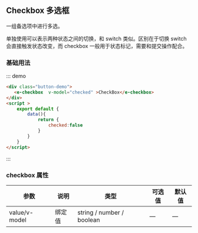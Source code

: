 ## Checkbox 多选框
一组备选项中进行多选。

单独使用可以表示两种状态之间的切换，和 switch 类似。区别在于切换 switch 会直接触发状态改变，而 checkbox 一般用于状态标记，需要和提交操作配合。
### 基础用法

::: demo 
```html
<div class="button-demo">
   <e-checkbox  v-model="checked" >CheckBox</e-checkbox>
</div>
<script >
    export default {
        data(){
            return {
                checked:false
            }
        }
    }
</script>
```
:::
### checkbox 属性 


| 参数      | 说明          | 类型      | 可选值                           | 默认值  |
|---------- |-------------- |---------- |--------------------------------  |-------- |
|value/v-model|绑定值 |string / number / boolean | —   | —   |
